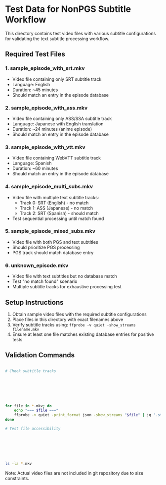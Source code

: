 # Test Data for NonPGS Subtitle Workflow

This directory contains test video files with various subtitle configurations for validating the text subtitle processing workflow.

## Required Test Files

### 1. sample_episode_with_srt.mkv

- Video file containing only SRT subtitle track
- Language: English
- Duration: ~45 minutes
- Should match an entry in the episode database

### 2. sample_episode_with_ass.mkv

- Video file containing only ASS/SSA subtitle track
- Language: Japanese with English translation
- Duration: ~24 minutes (anime episode)
- Should match an entry in the episode database

### 3. sample_episode_with_vtt.mkv

- Video file containing WebVTT subtitle track
- Language: Spanish
- Duration: ~60 minutes
- Should match an entry in the episode database

### 4. sample_episode_multi_subs.mkv

- Video file with multiple text subtitle tracks:
    - Track 0: SRT (English) - no match
    - Track 1: ASS (Japanese) - no match
    - Track 2: SRT (Spanish) - should match
- Test sequential processing until match found

### 5. sample_episode_mixed_subs.mkv

- Video file with both PGS and text subtitles
- Should prioritize PGS processing
- PGS track should match database entry

### 6. unknown_episode.mkv

- Video file with text subtitles but no database match
- Test "no match found" scenario
- Multiple subtitle tracks for exhaustive processing test

## Setup Instructions

1. Obtain sample video files with the required subtitle configurations
2. Place files in this directory with exact filenames above
3. Verify subtitle tracks using: `ffprobe -v quiet -show_streams filename.mkv`
4. Ensure at least one file matches existing database entries for positive tests

## Validation Commands

```bash

# Check subtitle tracks







for file in *.mkv; do
    echo "=== $file ==="
    ffprobe -v quiet -print_format json -show_streams "$file" | jq '.streams[] | select(.codec_type=="subtitle") | {index, codec_name, tags}'
done

# Test file accessibility







ls -la *.mkv
```

Note: Actual video files are not included in git repository due to size constraints.

